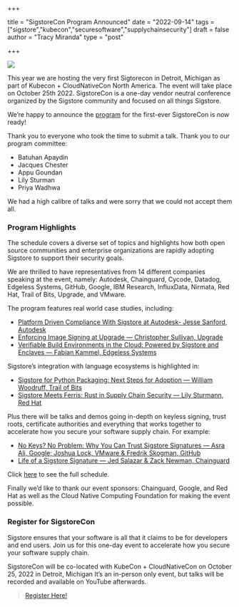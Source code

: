 +++

title = "SigstoreCon Program Announced"
date = "2022-09-14"
tags = ["sigstore","kubecon","securesoftware","supplychainsecurity"]
draft = false
author = "Tracy Miranda"
type = "post"

+++

![](/images/sigstorecon.jpg)

This year we are hosting the very first Sigtorecon in Detroit, Michigan as part of Kubecon + CloudNativeCon North America. The event will take place on October 25th 2022. SigstoreCon is a one-day vendor neutral conference organized by the Sigstore community and focused on all things Sigstore.

We’re happy to announce the [program](https://events.linuxfoundation.org/sigstorecon-north-america/program/schedule/) for the first-ever SigstoreCon is now ready!

Thank you to everyone who took the time to submit a talk. Thank you to our program committee:

- Batuhan Apaydin
- Jacques Chester
- Appu Goundan
- Lily Sturman
- Priya Wadhwa

We had a high calibre of talks and were sorry that we could not accept them all.

### Program Highlights

The schedule covers a diverse set of topics and highlights how both open source communities and enterprise organizations are rapidly adopting Sigstore to support their security goals.

We are thrilled to have representatives from 14 different companies speaking at the event, namely: Autodesk, Chainguard, Cycode, Datadog, Edgeless Systems, GitHub, Google, IBM Research, InfluxData, Nirmata, Red Hat, Trail of Bits, Upgrade, and VMware.

The program features real world case studies, including:

- [Platform Driven Compliance With Sigstore at Autodesk- Jesse Sanford, Autodesk](https://sigstoreconna22.sched.com/?iframe=yes&w=100%&sidebar=yes&bg=no#)
- [Enforcing Image Signing at Upgrade — Christopher Sullivan, Upgrade](https://sigstoreconna22.sched.com/?iframe=yes&w=100%&sidebar=yes&bg=no#)
- [Verifiable Build Environments in the Cloud: Powered by Sigstore and Enclaves — Fabian Kammel, Edgeless Systems](https://sigstoreconna22.sched.com/?iframe=yes&w=100%&sidebar=yes&bg=no#)

Sigstore’s integration with language ecosystems is highlighted in:

- [Sigstore for Python Packaging: Next Steps for Adoption — William Woodruff, Trail of Bits](https://sigstoreconna22.sched.com/?iframe=yes&w=100%&sidebar=yes&bg=no#)
- [Sigstore Meets Ferris: Rust in Supply Chain Security — Lily Sturmann, Red Hat](https://sigstoreconna22.sched.com/?iframe=yes&w=100%&sidebar=yes&bg=no#)

Plus there will be talks and demos going in-depth on keyless signing, trust roots, certificate authorities and everything that works together to accelerate how you secure your software supply chain. For example:

- [No Keys? No Problem: Why You Can Trust Sigstore Signatures — Asra Ali, Google; Joshua Lock, VMware & Fredrik Skogman, GitHub](https://sigstoreconna22.sched.com/#)
- [Life of a Sigstore Signature — Jed Salazar & Zack Newman, Chainguard](https://sigstoreconna22.sched.com/#)

Click [here](https://events.linuxfoundation.org/sigstorecon-north-america/program/schedule/) to see the full schedule.

Finally we’d like to thank our event sponsors: Chainguard, Google, and Red Hat as well as the Cloud Native Computing Foundation for making the event possible.

### Register for SigstoreCon

Sigstore ensures that your software is all that it claims to be for developers and end users. Join us for this one-day event to accelerate how you secure your software supply chain.

SigstoreCon will be co-located with KubeCon + CloudNativeCon on October 25, 2022 in Detroit, Michigan It’s an in-person only event, but talks will be recorded and available on YouTube afterwards.

> [Register Here!](https://events.linuxfoundation.org/sigstorecon-north-america/register/)